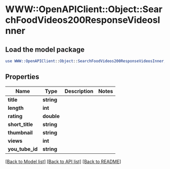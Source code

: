 # WWW::OpenAPIClient::Object::SearchFoodVideos200ResponseVideosInner

## Load the model package
```perl
use WWW::OpenAPIClient::Object::SearchFoodVideos200ResponseVideosInner;
```

## Properties
Name | Type | Description | Notes
------------ | ------------- | ------------- | -------------
**title** | **string** |  | 
**length** | **int** |  | 
**rating** | **double** |  | 
**short_title** | **string** |  | 
**thumbnail** | **string** |  | 
**views** | **int** |  | 
**you_tube_id** | **string** |  | 

[[Back to Model list]](../README.md#documentation-for-models) [[Back to API list]](../README.md#documentation-for-api-endpoints) [[Back to README]](../README.md)


